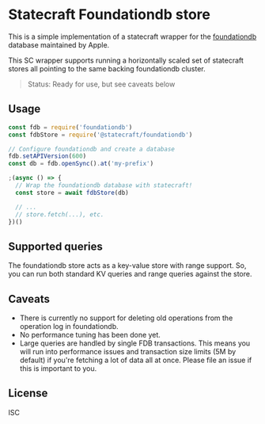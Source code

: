# Statecraft Foundationdb store

This is a simple implementation of a statecraft wrapper for the [foundationdb](https://www.foundationdb.org/) database maintained by Apple.

This SC wrapper supports running a horizontally scaled set of statecraft stores all pointing to the same backing foundationdb cluster.

> Status: Ready for use, but see caveats below


## Usage

```javascript
const fdb = require('foundationdb')
const fdbStore = require('@statecraft/foundationdb')

// Configure foundationdb and create a database
fdb.setAPIVersion(600)
const db = fdb.openSync().at('my-prefix')

;(async () => {
  // Wrap the foundationdb database with statecraft!
  const store = await fdbStore(db)

  // ...
  // store.fetch(...), etc.
})()
```


## Supported queries

The foundationdb store acts as a key-value store with range support. So, you can run both standard KV queries and range queries against the store.


## Caveats

- There is currently no support for deleting old operations from the operation log in foundationdb.
- No performance tuning has been done yet.
- Large queries are handled by single FDB transactions. This means you will run into performance issues and transaction size limits (5M by default) if you're fetching a lot of data all at once. Please file an issue if this is important to you.

## License

ISC